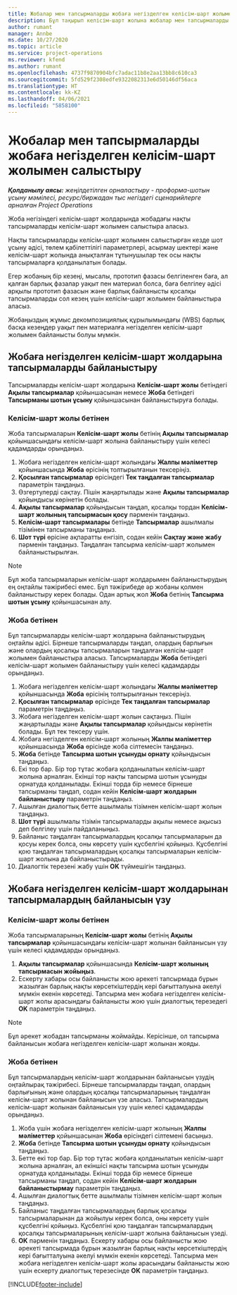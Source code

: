 ```yaml
---
title: Жобалар мен тапсырмаларды жобаға негізделген келісім-шарт жолымен салыстыру - жеңілдетілген
description: Бұл тақырып келісім-шарт жолына жобалар мен тапсырмаларды қосу және жою туралы ақпарат береді.
author: rumant
manager: Annbe
ms.date: 10/27/2020
ms.topic: article
ms.service: project-operations
ms.reviewer: kfend
ms.author: rumant
ms.openlocfilehash: 4737f9870904bfc7adac11b8e2aa13bb8c610ca3
ms.sourcegitcommit: 5fd529f2308edfe9322082313e6d50146df56aca
ms.translationtype: HT
ms.contentlocale: kk-KZ
ms.lasthandoff: 04/06/2021
ms.locfileid: "5858100"
---
```

# <a name="map-projects-and-tasks-to-a-project-based-contract-line"></a>Жобалар мен тапсырмаларды жобаға негізделген келісім-шарт жолымен салыстыру 

_**Қолданылу аясы:** жеңілдетілген орналастыру - проформа-шотын ұсыну мәмілесі, ресурс/биржадан тыс негіздегі сценарийлерге арналған Project Operations_

Жоба негізіндегі келісім-шарт жолдарында жобадағы нақты тапсырмаларды келісім-шарт жолымен салыстыра аласыз.

Нақты тапсырмаларды келісім-шарт жолымен салыстырған кезде шот ұсыну әдісі, төлем қабілеттілігі параметрлері, асырмау шектері және келісім-шарт жолында анықталған тұтынушылар тек осы нақты тапсырмаларға қолданылатын болады.

Егер жобаның бір кезеңі, мысалы, прототип фазасы белгіленген баға, ал қалған барлық фазалар уақыт пен материал болса, баға белгілеу әдісі арқылы прототип фазасын және барлық байланысты қосалқы тапсырмаларды сол кезең үшін келісім-шарт жолымен байланыстыра аласыз.

Жобаңыздың жұмыс декомпозициялық құрылымындағы (WBS) барлық басқа кезеңдер уақыт пен материалға негізделген келісім-шарт жолымен байланысты болуы мүмкін.

## <a name="associate-tasks-to-project-based-contract-lines"></a>Жобаға негізделген келісім-шарт жолдарына тапсырмаларды байланыстыру

Тапсырмаларды келісім-шарт жолдарына **Келісім-шарт жолы** бетіндегі **Ақылы тапсырмалар** қойыншасынан немесе **Жоба** бетіндегі **Тапсырманы шотын ұсыну** қойыншасынан байланыстыруға болады.

### <a name="from-the-contract-line-page"></a>Келісім-шарт жолы бетінен

Жоба тапсырмаларын **Келісім-шарт жолы** бетінің **Ақылы тапсырмалар** қойыншасындағы келісім-шарт жолына байланыстыру үшін келесі қадамдарды орындаңыз.

1. Жобаға негізделген келісім-шарт жолындағы **Жалпы мәліметтер** қойыншасында **Жоба** өрісінің толтырылғанын тексеріңіз.
2. **Қосылған тапсырмалар** өрісіндегі **Тек таңдалған тапсырмалар** параметрін таңдаңыз.
3. Өзгертулерді сақтау. Пішін жаңартылады және **Ақылы тапсырмалар** қойындысы көрінетін болады.
4. **Ақылы тапсырмалар** қойындысын таңдап, қосалқы тордан **Келісім-шарт жолының тапсырмасын қосу** пәрменін таңдаңыз.
5. **Келісім-шарт тапсырмалары** бетінде **Тапсырмалар** ашылмалы тізімінен тапсырманы таңдаңыз. 
6. **Шот түрі** өрісіне ақпаратты енгізіп, содан кейін **Сақтау және жабу** пәрменін таңдаңыз. Таңдалған тапсырма келісім-шарт жолымен байланыстырылған.

> [!NOTE]
> Бұл жоба тапсырмаларын келісім-шарт жолдарымен байланыстырудың ең оңтайлы тәжірибесі емес. Бұл тәжірибеде әр жобаны қолмен байланыстыру керек болады. Одан артық жол **Жоба** бетінің **Тапсырма шотын ұсыну** қойыншасынан алу.

### <a name="from-the-project-page"></a>Жоба бетінен

Бұл тапсырмаларды келісім-шарт жолдарына байланыстырудың оңтайлы әдісі. Бірнеше тапсырмаларды таңдап, олардың барлығын және олардың қосалқы тапсырмаларын таңдалған келісім-шарт жолымен байланыстыра аласыз. Тапсырмаларды **Жоба** бетіндегі келісім-шарт жолымен байланыстыру үшін келесі қадамдарды орындаңыз.

1. Жобаға негізделген келісім-шарт жолындағы **Жалпы мәліметтер** қойыншасында **Жоба** өрісінің толтырылғанын тексеріңіз.
2. **Қосылған тапсырмалар** өрісінде **Тек таңдалған тапсырмалар** параметрін таңдаңыз.
3. Жобаға негізделген келісім-шарт жолын сақтаңыз. Пішін жаңартылады және **Ақылы тапсырмалар** қойындысы көрінетін болады. Бұл тек тексеру үшін.
4. Жобаға негізделген келісім-шарт жолының **Жалпы мәліметтер** қойыншасында **Жоба** өрісінде жоба сілтемесін таңдаңыз.
5. **Жоба** бетінде **Тапсырма шотын ұсынуды орнату** қойындысын таңдаңыз.
6. Екі тор бар. Бір тор тұтас жобаға қолданылатын келісім-шарт жолына арналған. Екінші тор нақты тапсырма шотын ұсынуды орнатуда қолданылады. Екінші торда бір немесе бірнеше тапсырманы таңдап, содан кейін **Келісім-шарт жолдарын байланыстыру** параметрін таңдаңыз.
7. Ашылған диалогтық бетте ашылмалы тізімнен келісім-шарт жолын таңдаңыз.
8. **Шот түрі** ашылмалы тізімін тапсырмаларды ақылы немесе ақысыз деп белгілеу үшін пайдаланыңыз.
9. Байланыс таңдалған тапсырмалардың қосалқы тапсырмаларын да қосуы керек болса, оны көрсету үшін құсбелгіні қойыңыз. Құсбелгіні қою таңдалған тапсырмалардың қосалқы тапсырмаларын келісім-шарт жолына да байланыстырады.
10. Диалогтік терезені жабу үшін **OK** түймешігін таңдаңыз.

## <a name="unassociate-tasks-from-project-based-contract-lines"></a>Жобаға негізделген келісім-шарт жолдарынан тапсырмалардың байланысын үзу

### <a name="from-the-contract-line-page"></a>Келісім-шарт жолы бетінен

Жоба тапсырмаларының **Келісім-шарт жолы** бетінің **Ақылы тапсырмалар** қойыншасындағы келісім-шарт жолынан байланысын үзу үшін келесі қадамдарды орындаңыз.

1. **Ақылы тапсырмалар** қойыншасында **Келісім-шарт жолының тапсырмасын жойыңыз**.
2. Ескерту хабары осы байланысты жою әрекеті тапсырмада бұрын жазылған барлық нақты көрсеткіштердің кері бағытталуына әкелуі мүмкін екенін көрсетеді. Тапсырма мен жобаға негізделген келісім-шарт жолы арасындағы байланысты жою үшін диалогтық терезедегі **OK** параметрін таңдаңыз. 

> [!NOTE]
> Бұл әрекет жобадан тапсырманы жоймайды. Керісінше, ол тапсырма байланысын жобаға негізделген келісім-шарт жолынан жояды.

### <a name="from-the-project-page"></a>Жоба бетінен

Бұл тапсырмалардың келісім-шарт жолдарынан байланысын үзудің оңтайлырақ тәжірибесі. Бірнеше тапсырмаларды таңдап, олардың барлығының және олардың қосалқы тапсырмаларының таңдалған келісім-шарт жолынан байланысын үзе аласыз. Тапсырмалардың келісім-шарт жолынан байланысын үзу үшін келесі қадамдарды орындаңыз.

1. Жоба үшін жобаға негізделген келісім-шарт жолының **Жалпы мәліметтер** қойыншасынан **Жоба** өрісіндегі сілтемені басыңыз.
2. **Жоба** бетінде **Тапсырма шотын ұсынуды орнату** қойындысын таңдаңыз.
3. Бетте екі тор бар. Бір тор тұтас жобаға қолданылатын келісім-шарт жолына арналған, ал екіншісі нақты тапсырма шотын ұсынуды орнатуда қолданылады. Екінші торда бір немесе бірнеше тапсырманы таңдап, содан кейін **Келісім-шарт жолдарын байланыстырмау** параметрін таңдаңыз.
4. Ашылған диалогтық бетте ашылмалы тізімнен келісім-шарт жолын таңдаңыз.
5. Байланыс таңдалған тапсырмалардың барлық қосалқы тапсырмаларынан да жойылуы керек болса, оны көрсету үшін құсбелгіні қойыңыз. Құсбелгіні қою таңдалған тапсырмалардың қосалқы тапсырмаларының келісім-шарт жолына байланысын үзеді.
6. **OK** пәрменін таңдаңыз. Ескерту хабары осы байланысты жою әрекеті тапсырмада бұрын жазылған барлық нақты көрсеткіштердің кері бағытталуына әкелуі мүмкін екенін көрсетеді. Тапсырма мен жобаға негізделген келісім-шарт жолы арасындағы байланысты жою үшін ескерту диалогтық терезесінде **OK** параметрін таңдаңыз.


[!INCLUDE[footer-include](../../includes/footer-banner.md)]
